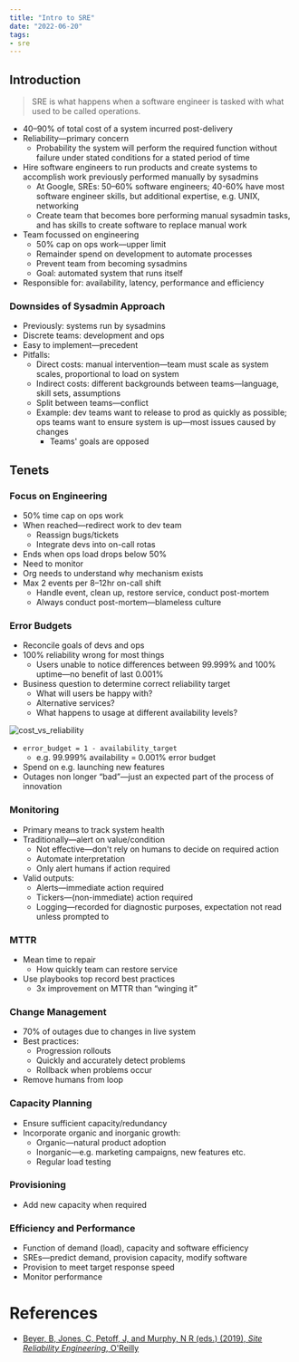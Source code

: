 ```yaml
---
title: "Intro to SRE"
date: "2022-06-20"
tags:
- sre
---
```


## Introduction

> SRE is what happens when a software engineer is tasked with what used to be called operations.

- 40–90% of total cost of a system incurred post-delivery
- Reliability—primary concern
	- Probability the system will perform the required function without failure under stated conditions for a stated period of time
- Hire software engineers to run products and create systems to accomplish work previously performed manually by sysadmins
	- At Google, SREs: 50–60% software engineers; 40-60% have most software engineer skills, but additional expertise, e.g. UNIX, networking
	- Create team that becomes bore performing manual sysadmin tasks, and has skills to create software to replace manual work
- Team focussed on engineering
	- 50% cap on ops work—upper limit
	- Remainder spend on development to automate processes
	- Prevent team from becoming sysadmins
	- Goal: automated system that runs itself
- Responsible for: availability, latency, performance and efficiency

### Downsides of Sysadmin Approach

- Previously: systems run by sysadmins
- Discrete teams: development and ops
- Easy to implement—precedent
- Pitfalls:
	- Direct costs: manual intervention—team must scale as system scales, proportional to load on system
	- Indirect costs: different backgrounds between teams—language, skill sets, assumptions
	- Split between teams—conflict
	- Example: dev teams want to release to prod as quickly as possible; ops teams want to ensure system is up—most issues caused by changes
		- Teams' goals are opposed

## Tenets

### Focus on Engineering

- 50% time cap on ops work
- When reached—redirect work to dev team
	- Reassign bugs/tickets
	- Integrate devs into on-call rotas
- Ends when ops load drops below 50%
- Need to monitor
- Org needs to understand why mechanism exists
- Max 2 events per 8–12hr on-call shift
	- Handle event, clean up, restore service, conduct post-mortem
	- Always conduct post-mortem—blameless culture

### Error Budgets

- Reconcile goals of devs and ops
- 100% reliability wrong for most things
	- Users unable to notice differences between 99.999% and 100% uptime—no benefit of last 0.001%
- Business question to determine correct reliability target
	- What will users be happy with?
	- Alternative services?
	- What happens to usage at different availability levels?

![cost_vs_reliability](files/cost_vs_reliability.svg)

- `error_budget = 1 - availability_target`
	- e.g. 99.999% availability = 0.001% error budget
- Spend on e.g. launching new features
- Outages non longer “bad”—just an expected part of the process of innovation

### Monitoring

- Primary means to track system health
- Traditionally—alert on value/condition
	- Not effective—don't rely on humans to decide on required action
	- Automate interpretation
	- Only alert humans if action required
- Valid outputs:
	- Alerts—immediate action required
	- Tickers—(non-immediate) action required
	- Logging—recorded for diagnostic purposes, expectation not read unless prompted to

### MTTR

- Mean time to repair
	- How quickly team can restore service
- Use playbooks top record best practices
	- 3x improvement on MTTR than “winging it”

### Change Management

- 70% of outages due to changes in live system
- Best practices:
	- Progression rollouts
	- Quickly and accurately detect problems
	- Rollback when problems occur
- Remove humans from loop

### Capacity Planning

- Ensure sufficient capacity/redundancy
- Incorporate organic and inorganic growth:
	- Organic—natural product adoption
	- Inorganic—e.g. marketing campaigns, new features etc.
	- Regular load testing

### Provisioning

- Add new capacity when required

### Efficiency and Performance

- Function of demand (load), capacity and software efficiency
- SREs—predict demand, provision capacity, modify software
- Provision to meet target response speed
- Monitor performance

# References

- [Beyer, B, Jones, C, Petoff, J, and Murphy, N R (eds.) (2019), *Site Reliability Engineering*, O'Reilly](https://sre.google/workbook/table-of-contents/)
